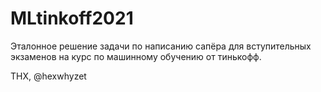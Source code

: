 # MLtinkoff2021

Эталонное решение задачи по написанию сапёра для вступительных экзаменов на курс по машинному обучению от тинькофф.

THX, @hexwhyzet
